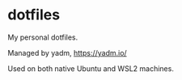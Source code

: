 # dotfiles
My personal dotfiles.

Managed by yadm, https://yadm.io/

Used on both native Ubuntu and WSL2 machines.
